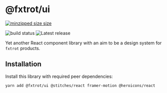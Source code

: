 # @fxtrot/ui

[![minzipped size size](https://badgen.net/bundlephobia/minzip/@fxtrot/ui)](https://bundlephobia.com/result?p=@fxtrot/ui)

![build status](https://badgen.net/github/status/LexSwed/fxtrot-ui)
![Latest release](https://badgen.net/github/release/LexSwed/fxtrot-ui)

Yet another React component library with an aim to be a design system for `fxtrot` products.

## Installation

Install this library with required peer dependencies:

```bash
yarn add @fxtrot/ui @stitches/react framer-motion @heroicons/react
```
